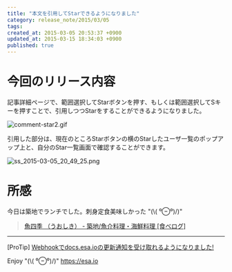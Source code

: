```yaml
---
title: "本文を引用してStarできるようになりました"
category: release_note/2015/03/05
tags: 
created_at: 2015-03-05 20:53:37 +0900
updated_at: 2015-03-15 18:34:03 +0900
published: true
---
```


# 今回のリリース内容

記事詳細ページで、範囲選択してStarボタンを押す、もしくは範囲選択してSキーを押すことで、引用しつつStarをすることができるようになりました。

![comment-star2.gif](https://img.esa.io/uploads/production/pictures/105/6171/image/63785d2f69539bd0d4f9e2bd81be9b2e.gif)

引用した部分は、現在のところStarボタンの横のStarしたユーザ一覧のポップアップ上と、自分のStar一覧画面で確認することができます。

![ss_2015-03-05_20_49_25.png](https://img.esa.io/uploads/production/pictures/105/6172/image/2679d3a21e06ad2b2582864f3f837086.png)

# 所感

今日は築地でランチでした。刺身定食美味しかった "(\\( ⁰⊖⁰)/)"

> [魚四季 （うおしき） - 築地/魚介料理・海鮮料理 [食べログ]](http://tabelog.com/tokyo/A1313/A131301/13002376/)

---
[ProTip] [Webhookでdocs.esa.ioの更新通知を受け取れるようになりました!](/posts/73) 

Enjoy "(\\( ⁰⊖⁰)/)"
https://esa.io
